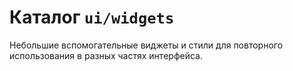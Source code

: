 # Каталог `ui/widgets`

Небольшие вспомогательные виджеты и стили для повторного использования в разных частях интерфейса.
